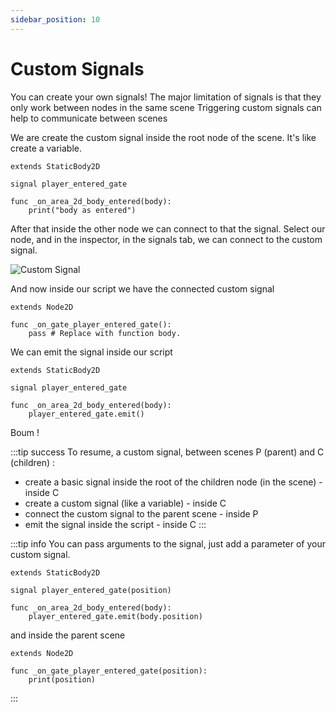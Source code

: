 ```yaml
---
sidebar_position: 10
---
```


# Custom Signals

You can create your own signals! The major limitation of signals is that they only work between nodes in the same scene
Triggering custom signals can help to communicate between scenes

We are create the custom signal inside the root node of the scene.
It's like create a variable.

```gdscript
extends StaticBody2D

signal player_entered_gate

func _on_area_2d_body_entered(body):
	print("body as entered")
```

After that inside the other node we can connect to that the signal.
Select our node, and in the inspector, in the signals tab, we can connect to the custom signal.

![Custom Signal](/img/custom-signal.png)

And now inside our script we have the connected custom signal

```gdscript
extends Node2D

func _on_gate_player_entered_gate():
	pass # Replace with function body.
```

We can emit the signal inside our script

```gdscript
extends StaticBody2D

signal player_entered_gate

func _on_area_2d_body_entered(body):
	player_entered_gate.emit()
```
Boum !

:::tip success
To resume, a custom signal, between scenes P (parent) and C (children) :
- create a basic signal inside the root of the children node (in the scene) - inside C
- create a custom signal (like a variable) - inside C
- connect the custom signal to the parent scene - inside P
- emit the signal inside the script - inside C
:::

:::tip info
You can pass arguments to the signal, just add a parameter of your custom signal.

```gdscript
extends StaticBody2D

signal player_entered_gate(position)

func _on_area_2d_body_entered(body):
    player_entered_gate.emit(body.position)
```
and inside the parent scene

```gdscript
extends Node2D

func _on_gate_player_entered_gate(position):
    print(position)
```
:::


